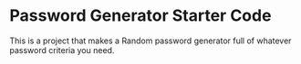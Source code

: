 # Password Generator Starter Code
This is a project that makes a Random password generator full of whatever password criteria you need.
